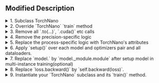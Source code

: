 ## Modified Description

<details>
<summary>1. Subclass TorchNano</summary>

- Example
    ```python
    from bigdl.nano.pytorch import TorchNano
    class MyNano(TorchNano)
        ...
    ```
[yolox/core/trainer.py#L37](https://github.com/y199387/YOLOX/blob/main/yolox/core/trainer.py#L37)

</details>

<details>
<summary>2. Override `TorchNano` `train` method</summary>

- Example
    ```python
    class MyNano(TorchNano):
        def train():
            self.brefore_train()
            self.train_in_epoch()
            self.after_train()
    ```

[yolox/core/trainer.py#L77-L84](https://github.com/y199387/YOLOX/blob/main/yolox/core/trainer.py#L77-L84)

</details>

<details>
<summary>3. Remove all `.to(...)`, `.cuda()` etc calls</summary>

- Example
    ```python
    # remove call to .to(device)
    # model = Net.to(self.device)
    model = Net()
    ```

[utils/allreduce_norm.py#L44](https://github.com/y199387/YOLOX/blob/main/yolox/utils/allreduce_norm.py#L44)  
[yolox/core/trainer.py#L134](https://github.com/y199387/YOLOX/commit/3cc3528c373553604f4a86e82903a9eb52886436#diff-553d2d392dc26adff45a30c6c35b9aba76d3fc68be5206b52c7ba39040eb7524L134)  
[yolox/core/trainer.py#L139](https://github.com/y199387/YOLOX/commit/3cc3528c373553604f4a86e82903a9eb52886436#diff-553d2d392dc26adff45a30c6c35b9aba76d3fc68be5206b52c7ba39040eb7524L139)
</details>

<details>
<summary>4. Remove the precision-specific logic</summary>

- Example
    ```python
    # Remove the `torch.amp`
    # with torch.cpu.amp.autocast():
    output = self.model(input)
    ```

[yolox/core/trainer.py#L46](https://github.com/y199387/YOLOX/commit/3cc3528c373553604f4a86e82903a9eb52886436#diff-553d2d392dc26adff45a30c6c35b9aba76d3fc68be5206b52c7ba39040eb7524L46)  
[yolox/core/trainer.py#L104](https://github.com/y199387/YOLOX/commit/3cc3528c373553604f4a86e82903a9eb52886436#diff-553d2d392dc26adff45a30c6c35b9aba76d3fc68be5206b52c7ba39040eb7524L104)  
[yolox/core/trainer.py#L110-112](https://github.com/y199387/YOLOX/commit/3cc3528c373553604f4a86e82903a9eb52886436#diff-553d2d392dc26adff45a30c6c35b9aba76d3fc68be5206b52c7ba39040eb7524L110-L112)

</details>

<details>
<summary>5. Replace the process-specific logic with TorchNano's attributes</summary>

- Example
    ```python
    # rank = get_rank()
    # local_rank = get_local_rank()
    # world_size = get_world_size()
    # if rank == 0:
    if self.global_rank == 0:
        ...
    ```

[yolox/core/trainer.py#L204](https://github.com/y199387/YOLOX/commit/3cc3528c373553604f4a86e82903a9eb52886436#diff-553d2d392dc26adff45a30c6c35b9aba76d3fc68be5206b52c7ba39040eb7524L179)  
[yolox/core/trainer.py#L223](https://github.com/y199387/YOLOX/commit/3cc3528c373553604f4a86e82903a9eb52886436#diff-553d2d392dc26adff45a30c6c35b9aba76d3fc68be5206b52c7ba39040eb7524L198)  
[yolox/core/trainer.py#L291](https://github.com/y199387/YOLOX/commit/3cc3528c373553604f4a86e82903a9eb52886436#diff-553d2d392dc26adff45a30c6c35b9aba76d3fc68be5206b52c7ba39040eb7524L198)  
[yolox/core/trainer.py#L304](https://github.com/y199387/YOLOX/commit/3cc3528c373553604f4a86e82903a9eb52886436#diff-553d2d392dc26adff45a30c6c35b9aba76d3fc68be5206b52c7ba39040eb7524L277)  
[yolox/core/trainer.py#L362](https://github.com/y199387/YOLOX/commit/3cc3528c373553604f4a86e82903a9eb52886436#diff-553d2d392dc26adff45a30c6c35b9aba76d3fc68be5206b52c7ba39040eb7524L277)  
[yolox/core/trainer.py#L381](https://github.com/y199387/YOLOX/commit/3cc3528c373553604f4a86e82903a9eb52886436#diff-553d2d392dc26adff45a30c6c35b9aba76d3fc68be5206b52c7ba39040eb7524L354)  

</details>

<details>
<summary>6. Apply `setup()` over each model and optimizers pair and all dataloaders. </summary>

- Example
    ```python
    model = Net()
    optimizers = get_optimizers()
    dataloaders = get_dataloaders()
    model, optimizers, dataloaders = self.setup(model, optimizers, dataloaders)
    ```

[yolox/core/trainer.py#L161](https://github.com/y199387/YOLOX/blob/main/yolox/core/trainer.py#L161)

</details>

<details>
<summary>7. Replace `model.` by `model._module.module` after setup model in multi-instance training(optional)</summary>

- Example
    ```python
    if self.is_distributed:
        # model.freeze = False
        model._module.module.freeze = False
    ```

[yolox/utils/ema.py#19](https://github.com/y199387/YOLOX/blob/main/yolox/utils/ema.py#L19)  
[yolox/core/trainer.py#202](https://github.com/y199387/YOLOX/blob/main/yolox/core/trainer.py#L202)
</details>

<details>
<summary>8. Replace `loss.backward()` by `self.backward(loss)`.</summary>

- Example
    ```python
    # loss.backward()
    self.backward(loss)
    ```

[yolox/core/trainer.py#L113](https://github.com/y199387/YOLOX/blob/main/yolox/core/trainer.py#L113)
</details>

<details>
<summary>9. Instantiate your `TorchNano` subclass and its `train()` method.</summary>

- Example
    ```python
    MyNano().train()
    ```

[tools/train.py#127](https://github.com/y199387/YOLOX/blob/main/tools/train.py#L127)

</details>